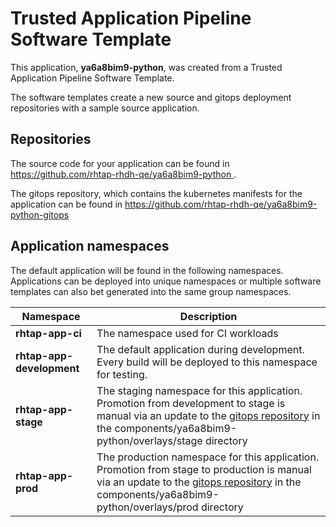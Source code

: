 # Trusted Application Pipeline Software Template

This application, **ya6a8bim9-python**, was created from a Trusted Application Pipeline Software Template.

The software templates create a new source and gitops deployment repositories with a sample source application. 

## Repositories

The source code for your application can be found in [https://github.com/rhtap-rhdh-qe/ya6a8bim9-python ](https://github.com/rhtap-rhdh-qe/ya6a8bim9-python ).
 
The gitops repository, which contains the kubernetes manifests for the application can be found in 
[https://github.com/rhtap-rhdh-qe/ya6a8bim9-python-gitops ](https://github.com/rhtap-rhdh-qe/ya6a8bim9-python-gitops ) 

## Application namespaces 

The default application will be found in the following namespaces. Applications can be deployed into unique namespaces or multiple software templates can also bet generated into the same group namespaces.  

|  Namespace   |  Description   |  
| -------- | -------- |
| **rhtap-app-ci** | The namespace used for CI workloads |
| **rhtap-app-development** | The default application during development. Every build will be deployed to this namespace for testing. |
| **rhtap-app-stage** | The staging namespace for this application. Promotion from development to stage is manual via an update to the [gitops repository](https://github.com/rhtap-rhdh-qe/ya6a8bim9-python-gitops ) in the components/ya6a8bim9-python/overlays/stage directory |
| **rhtap-app-prod** | The production namespace for this application. Promotion from stage to production is manual via an update to the [gitops repository](https://github.com/rhtap-rhdh-qe/ya6a8bim9-python-gitops ) in the components/ya6a8bim9-python/overlays/prod directory |